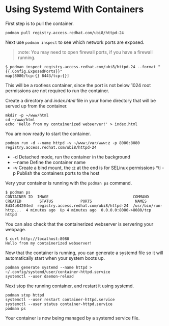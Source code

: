# Using Systemd With Containers

First step is to pull the container.

```console
podman pull registry.access.redhat.com/ubi8/httpd-24
```

Next use `podman inspect` to see which network ports are exposed.

> :note: You may need to open firewall ports, if you have a firewall running.

```console
$ podman inspect registry.access.redhat.com/ubi8/httpd-24 --format "{{.Config.ExposedPorts}}"
map[8080/tcp:{} 8443/tcp:{}]
```

This will be a rootless container, since the port is not below 1024 root permissions
are not required to run the container.

Create a directory and _index.html_ file in your home directory that will be served
up from the container.

```console
mkdir -p ~/www/html
cd ~/www/html
echo 'Hello from my containerized webserver!' > index.html
```

You are now ready to start the container.

```console
podman run -d --name httpd -v ~/www:/var/www:z -p 8080:8080 registry.access.redhat.com/ubi8/httpd-24
```

* -d Detached mode, run the container in the background
* --name Define the container name
* -v Create a bind mount, the :z at the end is for SELinux permissions
*ti -p Publish the containers ports to the host

Very your container is running with the `podman ps` command.

```console
$ podman ps
CONTAINER ID  IMAGE                                     COMMAND               CREATED        STATUS            PORTS                   NAMES
8d34b84204ed  registry.access.redhat.com/ubi8/httpd-24  /usr/bin/run-http...  4 minutes ago  Up 4 minutes ago  0.0.0.0:8080->8080/tcp  httpd
```

You can also check that the containerized webserver is servering your webpage.

```console
$ curl http://localhost:8080
Hello from my containerized webserver!
```

Now that the container is running, you can generate a systemd file so it will automatically
start when your system boots up.

```console
podman generate systemd --name httpd > ~/.config/systemd/user/container-httpd.service
systemctl --user daemon-reload
```

Next stop the running container, and restart it using systemd.

```console
podman stop httpd
systemctl --user restart container-httpd.service
systemctl --user status container-httpd.service
podman ps
```

Your container is now being managed by a systemd service file.